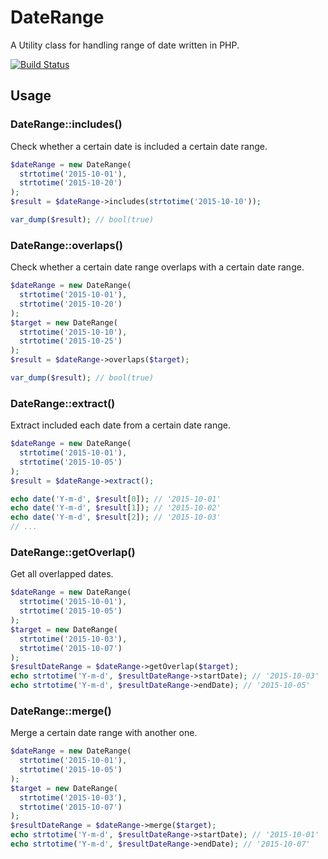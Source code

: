 # DateRange

A Utility class for handling range of date written in PHP.

[![Build Status](https://travis-ci.org/suzuki86/DateRange.svg?branch=master)](https://travis-ci.org/suzuki86/DateRange)

## Usage

### DateRange::includes()

Check whether a certain date is included a certain date range.

```php
$dateRange = new DateRange(
  strtotime('2015-10-01'),
  strtotime('2015-10-20')
);
$result = $dateRange->includes(strtotime('2015-10-10'));

var_dump($result); // bool(true)
```

### DateRange::overlaps()

Check whether a certain date range overlaps with a certain date range.

```php
$dateRange = new DateRange(
  strtotime('2015-10-01'),
  strtotime('2015-10-20')
);
$target = new DateRange(
  strtotime('2015-10-10'),
  strtotime('2015-10-25')
);
$result = $dateRange->overlaps($target);

var_dump($result); // bool(true)
```

### DateRange::extract()

Extract included each date from a certain date range.

```php
$dateRange = new DateRange(
  strtotime('2015-10-01'),
  strtotime('2015-10-05')
);
$result = $dateRange->extract();

echo date('Y-m-d', $result[0]); // '2015-10-01'
echo date('Y-m-d', $result[1]); // '2015-10-02'
echo date('Y-m-d', $result[2]); // '2015-10-03'
// ...
```

### DateRange::getOverlap()

Get all overlapped dates.

```php
$dateRange = new DateRange(
  strtotime('2015-10-01'),
  strtotime('2015-10-05')
);
$target = new DateRange(
  strtotime('2015-10-03'),
  strtotime('2015-10-07')
);
$resultDateRange = $dateRange->getOverlap($target);
echo strtotime('Y-m-d', $resultDateRange->startDate); // '2015-10-03'
echo strtotime('Y-m-d', $resultDateRange->endDate); // '2015-10-05'
```

### DateRange::merge()

Merge a certain date range with another one.

```php
$dateRange = new DateRange(
  strtotime('2015-10-01'),
  strtotime('2015-10-05')
);
$target = new DateRange(
  strtotime('2015-10-03'),
  strtotime('2015-10-07')
);
$resultDateRange = $dateRange->merge($target);
echo strtotime('Y-m-d', $resultDateRange->startDate); // '2015-10-01'
echo strtotime('Y-m-d', $resultDateRange->endDate); // '2015-10-07'
```

